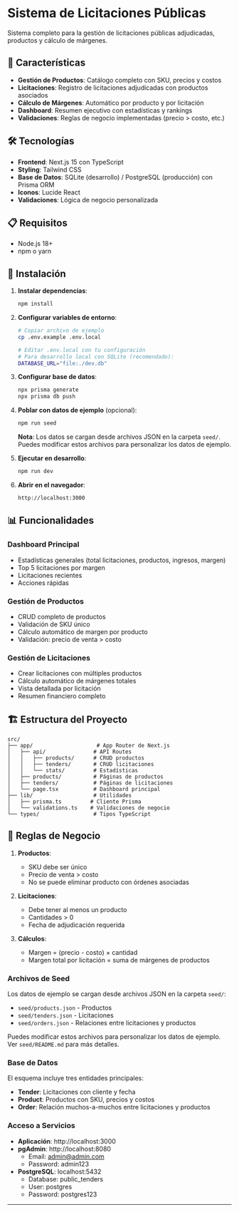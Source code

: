 # Sistema de Licitaciones Públicas

Sistema completo para la gestión de licitaciones públicas adjudicadas, productos y cálculo de márgenes.

## 🚀 Características

- **Gestión de Productos**: Catálogo completo con SKU, precios y costos
- **Licitaciones**: Registro de licitaciones adjudicadas con productos asociados
- **Cálculo de Márgenes**: Automático por producto y por licitación
- **Dashboard**: Resumen ejecutivo con estadísticas y rankings
- **Validaciones**: Reglas de negocio implementadas (precio > costo, etc.)

## 🛠️ Tecnologías

- **Frontend**: Next.js 15 con TypeScript
- **Styling**: Tailwind CSS
- **Base de Datos**: SQLite (desarrollo) / PostgreSQL (producción) con Prisma ORM
- **Iconos**: Lucide React
- **Validaciones**: Lógica de negocio personalizada

## 📋 Requisitos

- Node.js 18+
- npm o yarn

## 🚀 Instalación

1. **Instalar dependencias**:

   ```bash
   npm install
   ```

2. **Configurar variables de entorno**:

   ```bash
   # Copiar archivo de ejemplo
   cp .env.example .env.local

   # Editar .env.local con tu configuración
   # Para desarrollo local con SQLite (recomendado):
   DATABASE_URL="file:./dev.db"
   ```

3. **Configurar base de datos**:

   ```bash
   npx prisma generate
   npx prisma db push
   ```

4. **Poblar con datos de ejemplo** (opcional):

   ```bash
   npm run seed
   ```

   **Nota**: Los datos se cargan desde archivos JSON en la carpeta `seed/`. Puedes modificar estos archivos para personalizar los datos de ejemplo.

5. **Ejecutar en desarrollo**:

   ```bash
   npm run dev
   ```

6. **Abrir en el navegador**:
   ```
   http://localhost:3000
   ```

## 📊 Funcionalidades

### Dashboard Principal

- Estadísticas generales (total licitaciones, productos, ingresos, margen)
- Top 5 licitaciones por margen
- Licitaciones recientes
- Acciones rápidas

### Gestión de Productos

- CRUD completo de productos
- Validación de SKU único
- Cálculo automático de margen por producto
- Validación: precio de venta > costo

### Gestión de Licitaciones

- Crear licitaciones con múltiples productos
- Cálculo automático de márgenes totales
- Vista detallada por licitación
- Resumen financiero completo

## 🏗️ Estructura del Proyecto

```
src/
├── app/                    # App Router de Next.js
│   ├── api/               # API Routes
│   │   ├── products/      # CRUD productos
│   │   ├── tenders/       # CRUD licitaciones
│   │   └── stats/         # Estadísticas
│   ├── products/          # Páginas de productos
│   ├── tenders/           # Páginas de licitaciones
│   └── page.tsx           # Dashboard principal
├── lib/                   # Utilidades
│   ├── prisma.ts         # Cliente Prisma
│   └── validations.ts    # Validaciones de negocio
└── types/                 # Tipos TypeScript
```

## 🎯 Reglas de Negocio

1. **Productos**:

   - SKU debe ser único
   - Precio de venta > costo
   - No se puede eliminar producto con órdenes asociadas

2. **Licitaciones**:

   - Debe tener al menos un producto
   - Cantidades > 0
   - Fecha de adjudicación requerida

3. **Cálculos**:
   - Margen = (precio - costo) × cantidad
   - Margen total por licitación = suma de márgenes de productos

### Archivos de Seed

Los datos de ejemplo se cargan desde archivos JSON en la carpeta `seed/`:

- `seed/products.json` - Productos
- `seed/tenders.json` - Licitaciones
- `seed/orders.json` - Relaciones entre licitaciones y productos

Puedes modificar estos archivos para personalizar los datos de ejemplo. Ver `seed/README.md` para más detalles.

### Base de Datos

El esquema incluye tres entidades principales:

- **Tender**: Licitaciones con cliente y fecha
- **Product**: Productos con SKU, precios y costos
- **Order**: Relación muchos-a-muchos entre licitaciones y productos

### Acceso a Servicios

- **Aplicación**: http://localhost:3000
- **pgAdmin**: http://localhost:8080
  - Email: admin@admin.com
  - Password: admin123
- **PostgreSQL**: localhost:5432
  - Database: public_tenders
  - User: postgres
  - Password: postgres123

---
